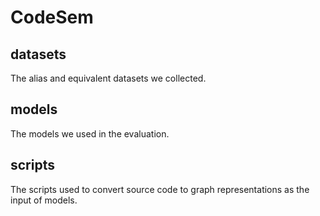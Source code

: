 # CodeSem

## datasets
The alias and equivalent datasets we collected.

## models
The models we used in the evaluation.

## scripts
The scripts used to convert source code to graph representations as the input of models.
